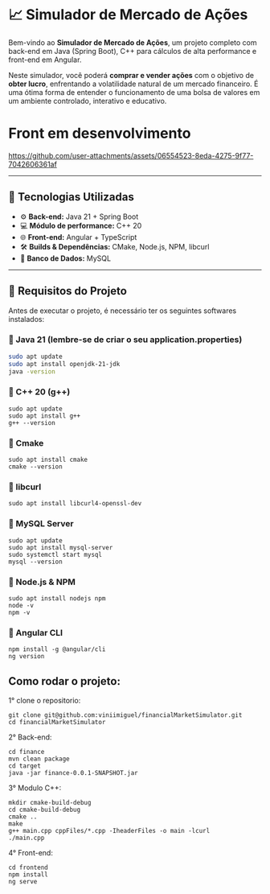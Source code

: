

# 📈 Simulador de Mercado de Ações

Bem-vindo ao **Simulador de Mercado de Ações**, um projeto completo com back-end em Java (Spring Boot), C++ para cálculos de alta performance e front-end em Angular.

Neste simulador, você poderá **comprar e vender ações** com o objetivo de **obter lucro**, enfrentando a volatilidade natural de um mercado financeiro. É uma ótima forma de entender o funcionamento de uma bolsa de valores em um ambiente controlado, interativo e educativo.

<h1>Front em desenvolvimento</h1>

https://github.com/user-attachments/assets/06554523-8eda-4275-9f77-7042606361af


---

## 🚀 Tecnologias Utilizadas

- ⚙️ **Back-end:** Java 21 + Spring Boot  
- 💻 **Módulo de performance:** C++ 20  
- 🌐 **Front-end:** Angular + TypeScript  
- 🛠️ **Builds & Dependências:** CMake, Node.js, NPM, libcurl
- 💾 **Banco de Dados:** MySQL

---

## 🧾 Requisitos do Projeto

Antes de executar o projeto, é necessário ter os seguintes softwares instalados:

### 🔧 Java 21 (lembre-se de criar o seu application.properties)
```bash
sudo apt update
sudo apt install openjdk-21-jdk
java -version
```

### 🔧 C++ 20 (g++)
```
sudo apt update
sudo apt install g++  
g++ --version
```

### 🔧 Cmake
```
sudo apt install cmake
cmake --version
```

### 🔧 libcurl
```
sudo apt install libcurl4-openssl-dev

```

### 🔧 MySQL Server
```
sudo apt update
sudo apt install mysql-server
sudo systemctl start mysql
mysql --version
```

### 🔧 Node.js & NPM 
```
sudo apt install nodejs npm
node -v
npm -v
```

### 🔧 Angular CLI
```
npm install -g @angular/cli
ng version
```

## Como rodar o projeto:

1° clone o repositorio:
```
git clone git@github.com:viniimiguel/financialMarketSimulator.git
cd financialMarketSimulator
```
2° Back-end:
```
cd finance
mvn clean package
cd target
java -jar finance-0.0.1-SNAPSHOT.jar 
```
3° Modulo C++:
```
mkdir cmake-build-debug
cd cmake-build-debug
cmake ..
make
g++ main.cpp cppFiles/*.cpp -IheaderFiles -o main -lcurl
./main.cpp
```
4° Front-end:
```
cd frontend
npm install
ng serve
```


